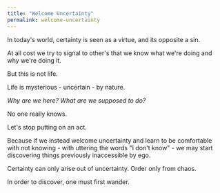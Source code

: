 ```yaml
---
title: "Welcome Uncertainty"
permalink: welcome-uncertainty
---
```

In today's world, certainty is seen as a virtue, and its opposite a sin.

At all cost we try to signal to other's that we know what we're doing and why we're doing it.

But this is not life.

Life is mysterious - uncertain - by nature.

_Why are we here? What are we supposed to do?_

No one really knows.

Let's stop putting on an act.

Because if we instead welcome uncertainty and learn to be comfortable with not knowing - with uttering the words "I don't know" - we may start discovering things previously inaccessible by ego.

Certainty can only arise out of uncertainty. Order only from chaos.

In order to discover, one must first wander.